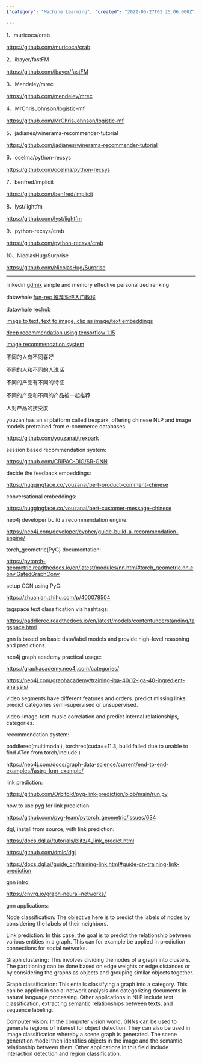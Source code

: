 ```yaml
---
{"category": "Machine Learning", "created": "2022-05-27T03:25:06.000Z", "date": "2022-05-27 03:25:06", "description": "This article highlights the potential of Graph Neural Networks in various applications such as personalized ranking, social network analysis, NLP, content categorization, and predicting missing links. It also discusses open-source Python libraries that can be used for implementing these use cases.", "modified": "2023-02-08T03:23:32.247Z", "tags": ["advertising", "chatbot", "graph database", "pyjom", "recommendation"], "title": "推荐系统 Gnn"}

---
```


1、muricoca/crab

https://github.com/muricoca/crab

2、ibayer/fastFM

https://github.com/ibayer/fastFM

3、Mendeley/mrec

https://github.com/mendeley/mrec

4、MrChrisJohnson/logistic-mf

https://github.com/MrChrisJohnson/logistic-mf

5、jadianes/winerama-recommender-tutorial

https://github.com/jadianes/winerama-recommender-tutorial

6、ocelma/python-recsys

https://github.com/ocelma/python-recsys

7、benfred/implicit

https://github.com/benfred/implicit

8、lyst/lightfm

https://github.com/lyst/lightfm

9、python-recsys/crab

https://github.com/python-recsys/crab

10、NicolasHug/Surprise

https://github.com/NicolasHug/Surprise

----

linkedin [gdmix](https://github.com/linkedin/gdmix) simple and memory effective personalized ranking

datawhale [fun-rec 推荐系统入门教程](https://github.com/datawhalechina/fun-rec)

datawhale [rechub](https://github.com/datawhalechina/torch-rechub)

[image to text, text to image, clip as image/text embeddings](https://github.com/jina-ai/clip-as-service)

[deep recommendation using tensorflow 1.15](https://awesomeopensource.com/project/alibaba/DeepRec)

[image recommendation system](https://medium.com/analytics-vidhya/how-create-image-recomendation-system-3dcc5edf1597)

不同的人有不同喜好

不同的人和不同的人说话

不同的产品有不同的特征

不同的产品和不同的产品被一起推荐

人对产品的接受度

youzan has an ai platform called trexpark, offering chinese NLP and image models pretrained from e-commerce databases.

https://github.com/youzanai/trexpark

session based recommendation system:

https://github.com/CRIPAC-DIG/SR-GNN

decide the feedback embeddings:

https://huggingface.co/youzanai/bert-product-comment-chinese

conversational embeddings:

https://huggingface.co/youzanai/bert-customer-message-chinese

neo4j developer build a recommendation engine:

https://neo4j.com/developer/cypher/guide-build-a-recommendation-engine/

torch_geometric(PyG) documentation:

https://pytorch-geometric.readthedocs.io/en/latest/modules/nn.html#torch_geometric.nn.conv.GatedGraphConv

setup GCN using PyG:

https://zhuanlan.zhihu.com/p/400078504

tagspace text classification via hashtags:

https://paddlerec.readthedocs.io/en/latest/models/contentunderstanding/tagspace.html

gnn is based on basic data/label models and provide high-level reasoning and predictions.

neo4j graph academy practical usage:

https://graphacademy.neo4j.com/categories/

https://neo4j.com/graphacademy/training-iga-40/12-iga-40-ingredient-analysis/

video segments have different features and orders. predict missing links. predict categories semi-supervised or unsupervised.

video-image-text-music correlation and predict internal relationships, categories.

recommendation system:

paddlerec(multimodal), torchrec(cuda==11.3, build failed due to unable to find ATen from torch/include.)

https://neo4j.com/docs/graph-data-science/current/end-to-end-examples/fastrp-knn-example/

link prediction:

https://github.com/Orbifold/pyg-link-prediction/blob/main/run.py

how to use pyg for link prediction:

https://github.com/pyg-team/pytorch_geometric/issues/634

dgl, install from source, with link prediction:

https://docs.dgl.ai/tutorials/blitz/4_link_predict.html

https://github.com/dmlc/dgl

https://docs.dgl.ai/guide_cn/training-link.html#guide-cn-training-link-prediction

gnn intro:

https://cnvrg.io/graph-neural-networks/

gnn applications:

Node classification: The objective here is to predict the labels of nodes by considering the labels of their neighbors.

Link prediction: In this case, the goal is to predict the relationship between various entities in a graph. This can for example be applied in prediction connections for social networks.

Graph clustering: This involves dividing the nodes of a graph into clusters. The partitioning can be done based on edge weights or edge distances or by considering the graphs as objects and grouping similar objects together.

Graph classification: This entails classifying a graph into a category. This can be applied in social network analysis and categorizing documents in natural language processing. Other applications in NLP include text classification, extracting semantic relationships between texts, and sequence labeling.

Computer vision: In the computer vision world, GNNs can be used to generate regions of interest for object detection. They can also be used in image classification whereby a scene graph is generated. The scene generation model then identifies objects in the image and the semantic relationship between them. Other applications in this field include interaction detection and region classification.
